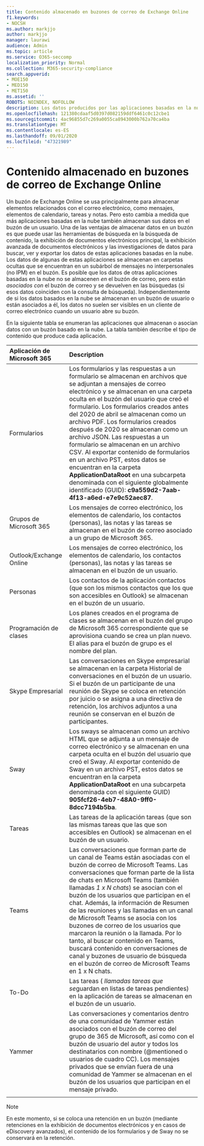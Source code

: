 ```yaml
---
title: Contenido almacenado en buzones de correo de Exchange Online
f1.keywords:
- NOCSH
ms.author: markjjo
author: markjjo
manager: laurawi
audience: Admin
ms.topic: article
ms.service: O365-seccomp
localization_priority: Normal
ms.collection: M365-security-compliance
search.appverid:
- MOE150
- MED150
- MET150
ms.assetid: ''
ROBOTS: NOINDEX, NOFOLLOW
description: Los datos producidos por las aplicaciones basadas en la nube en Microsoft 365 se almacenan o asocian con el buzón de correo de un usuario de Exchange Online.
ms.openlocfilehash: 121380cdaaf5d0397d082159ddf6461c0c12cbe1
ms.sourcegitcommit: 4ac96855d7c269a0055ca8943000b762a70ca4ba
ms.translationtype: MT
ms.contentlocale: es-ES
ms.lasthandoff: 09/01/2020
ms.locfileid: "47321989"
---
```

# <a name="content-stored-in-exchange-online-mailboxes"></a>Contenido almacenado en buzones de correo de Exchange Online

Un buzón de Exchange Online se usa principalmente para almacenar elementos relacionados con el correo electrónico, como mensajes, elementos de calendario, tareas y notas. Pero esto cambia a medida que más aplicaciones basadas en la nube también almacenan sus datos en el buzón de un usuario. Una de las ventajas de almacenar datos en un buzón es que puede usar las herramientas de búsqueda en la búsqueda de contenido, la exhibición de documentos electrónicos principal, la exhibición avanzada de documentos electrónicos y las investigaciones de datos para buscar, ver y exportar los datos de estas aplicaciones basadas en la nube. Los datos de algunas de estas aplicaciones se almacenan en carpetas ocultas que se encuentran en un subárbol de mensajes no interpersonales (no IPM) en el buzón. Es posible que los datos de otras aplicaciones basadas en la nube no se almacenen _en_ el buzón de correo, pero están _asociados con_ el buzón de correo y se devuelven en las búsquedas (si esos datos coinciden con la consulta de búsqueda). Independientemente de si los datos basados en la nube se almacenan en un buzón de usuario o están asociados a él, los datos no suelen ser visibles en un cliente de correo electrónico cuando un usuario abre su buzón.

En la siguiente tabla se enumeran las aplicaciones que almacenan o asocian datos con un buzón basado en la nube. La tabla también describe el tipo de contenido que produce cada aplicación.

|Aplicación de Microsoft 365|Description|
|:---------|:---------|
|Formularios|Los formularios y las respuestas a un formulario se almacenan en archivos que se adjuntan a mensajes de correo electrónico y se almacenan en una carpeta oculta en el buzón del usuario que creó el formulario. Los formularios creados antes del 2020 de abril se almacenan como un archivo PDF. Los formularios creados después de 2020 se almacenan como un archivo JSON.  Las respuestas a un formulario se almacenan en un archivo CSV. Al exportar contenido de formularios en un archivo PST, estos datos se encuentran en la carpeta **ApplicationDataRoot** en una subcarpeta denominada con el siguiente globalmente identificado (GUID): **c9a559d2-7aab-4f13-a6ed-e7e9c52aec87**.|
|Grupos de Microsoft 365|Los mensajes de correo electrónico, los elementos de calendario, los contactos (personas), las notas y las tareas se almacenan en el buzón de correo asociado a un grupo de Microsoft 365.|
|Outlook/Exchange Online|Los mensajes de correo electrónico, los elementos de calendario, los contactos (personas), las notas y las tareas se almacenan en el buzón de un usuario.|
|Personas|Los contactos de la aplicación contactos (que son los mismos contactos que los que son accesibles en Outlook) se almacenan en el buzón de un usuario.|
|Programación de clases|Los planes creados en el programa de clases se almacenan en el buzón del grupo de Microsoft 365 correspondiente que se aprovisiona cuando se crea un plan nuevo. El alias para el buzón de grupo es el nombre del plan.|
|Skype Empresarial|Las conversaciones en Skype empresarial se almacenan en la carpeta Historial de conversaciones en el buzón de un usuario. Si el buzón de un participante de una reunión de Skype se coloca en retención por juicio o se asigna a una directiva de retención, los archivos adjuntos a una reunión se conservan en el buzón de participantes.|
|Sway|Los sways se almacenan como un archivo HTML que se adjunta a un mensaje de correo electrónico y se almacenan en una carpeta oculta en el buzón del usuario que creó el Sway. Al exportar contenido de Sway en un archivo PST, estos datos se encuentran en la carpeta **ApplicationDataRoot** en una subcarpeta denominada con el siguiente GUID) **905fcf26-4eb7-48A0-9ff0-8dcc7194b5ba**.|
|Tareas|Las tareas de la aplicación tareas (que son las mismas tareas que las que son accesibles en Outlook) se almacenan en el buzón de un usuario.|
|Teams|Las conversaciones que forman parte de un canal de Teams están asociadas con el buzón de correo de Microsoft Teams. Las conversaciones que forman parte de la lista de chats en Microsoft Teams (también llamadas *1 x N chats*) se asocian con el buzón de los usuarios que participan en el chat. Además, la información de Resumen de las reuniones y las llamadas en un canal de Microsoft Teams se asocia con los buzones de correo de los usuarios que marcaron la reunión o la llamada. Por lo tanto, al buscar contenido en Teams, buscará contenido en conversaciones de canal y buzones de usuario de búsqueda en el buzón de correo de Microsoft Teams en 1 x N chats.| 
|To-Do|Las tareas ( *llamadas tareas que se*guardan en listas de tareas pendientes) en la aplicación de tareas se almacenan en el buzón de un usuario.|
|Yammer|Las conversaciones y comentarios dentro de una comunidad de Yammer están asociados con el buzón de correo del grupo de 365 de Microsoft, así como con el buzón de usuario del autor y todos los destinatarios con nombre (@mentioned o usuarios de cuadro CC). Los mensajes privados que se envían fuera de una comunidad de Yammer se almacenan en el buzón de los usuarios que participan en el mensaje privado.|  
||||

> [!NOTE]
> En este momento, si se coloca una retención en un buzón (mediante retenciones en la exhibición de documentos electrónicos y en casos de eDiscovery avanzados), el contenido de los formularios y de Sway no se conservará en la retención. 
